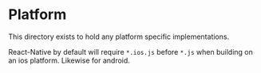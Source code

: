 # Platform

This directory exists to hold any platform specific implementations. 

React-Native by default will require `*.ios.js` before `*.js` when building on an ios platform. Likewise for android. 